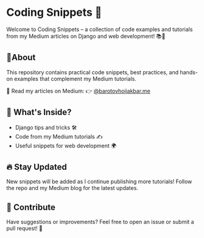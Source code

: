 # Coding Snippets 🚀

Welcome to Coding Snippets – a collection of code examples and tutorials from my Medium articles on Django and web development! 📚🐍

## 🔹About

This repository contains practical code snippets, best practices, and hands-on examples that complement my Medium tutorials.

📖 Read my articles on Medium:
👉 [@barotovhojiakbar.me](https://medium.com/@barotovhojiakbar.me)

## 📂 What's Inside?

- Django tips and tricks 🛠️
- Code from my Medium tutorials ✍️
- Useful snippets for web development 🌍

## 🔥 Stay Updated

New snippets will be added as I continue publishing more tutorials! Follow the repo and my Medium blog for the latest updates.

## 🤝 Contribute

Have suggestions or improvements? Feel free to open an issue or submit a pull request! 🚀
